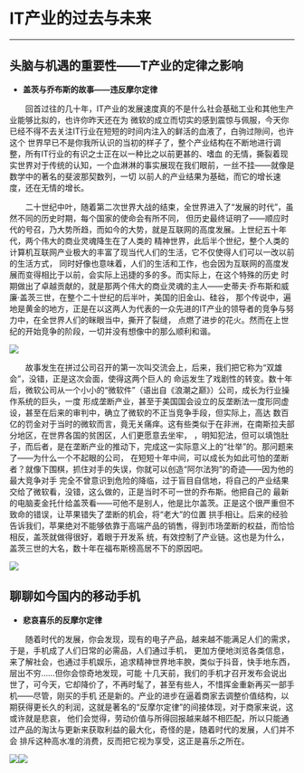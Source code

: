 # IT产业的过去与未来
---
## 头脑与机遇的重要性——T产业的定律之影响



* **盖茨与乔布斯的故事——违反摩尔定律**



 &emsp;&emsp;回首过往的几十年，IT产业的发展速度真的不是什么社会基础工业和其他生产业能够比拟的，也许你昨天还在为
微软的成立而切实的感到震惊与佩服，今天你已经不得不去关注IT行业在短短的时间内注入的鲜活的血液了，白驹过隙间，也许这个
世界早已不是你我所认识的当初的样子了，整个产业结构在不断地进行调整，所有IT行业的有识之士正在以一种比之以前更甚的、嗜血
的无情，撕裂着现实世界对于传统的认知，一个血淋淋的事实展现在我们眼前，一丝不挂——就像是数学中的著名的斐波那契数列，一切
以前人的产业结果为基础，而它的增长速度，还在无情的增长。



&emsp;&emsp;二十世纪中叶，随着第二次世界大战的结束，全世界进入了“发展的时代”，虽然不同的历史时期，每个国家的使命会有所不同，
但历史最终证明了——顺应时代的号召，乃大势所趋，而如今的大势，就是互联网的高度发展。上世纪五十年代，两个伟大的商业灵魂降生在了人类的
精神世界，此后半个世纪，整个人类的计算机互联网产业极大的丰富了现当代人们的生活，它不仅使得人们可以一改以前的生活方式，
同时好像也意味着，人们的生活和工作，也会因为互联网的高度发展而变得相比于以前，会实际上迅捷的多的多。而实际上，在这个特殊的历史
时期做出了卓越贡献的，就是那两个伟大的商业灵魂的主人——史蒂夫·乔布斯和威廉·盖茨三世，在整个二十世纪的后半叶，美国的旧金山、硅谷，
那个传说中，遍地是黄金的地方，正是在以这两人为代表的一众先进的IT产业的领导者的竞争与努力中，在全世界人们的眯眼当中，撕开了裂缝，
点燃了进步的花火。然而在上世纪的开始竞争的阶段，一切并没有想像中的那么顺利和谐。


![](https://github.com/yangzhanp/yangzhanp----homework/blob/gh-pages/%E4%B8%8B%E8%BD%BD%20(1).jpg)


&emsp;&emsp;故事发生在拼过公司召开的第一次叫交流会上，后来，我们把它称为“双雄会”，没错，正是这次会面，使得这两个巨人的
命运发生了戏剧性的转变。数十年后，微软公司从一个小小的“微软件”（语出自《浪潮之巅》）公司，成长为行业操作系统的巨头，一度
形成垄断产业，甚至于美国国会设立的反垄断法一度形同虚设，甚至在后来的审判中，确立了微软的不正当竞争手段，但实际上，高达
数百亿的罚金对于当时的微软而言，竟无关痛痒。这有些类似于在非洲，在南斯拉夫部分地区，在世界各国的贫困区，人们更愿意去坐牢，
，明知犯法，但可以填饱肚子，而后者，是在垄断产业的推动下，完成这一实际意义上的“壮举”的。那问题来了——为什么一个不起眼的公司，
在短短十年中间，可以成长为如此可怕的垄断者？就像下围棋，抓住对手的失误，你就可以创造“阿尔法狗”的奇迹——因为他的最大竞争对手
完全不曾意识到危险的降临，过于盲目自信地，将自己的产业结果交给了微软看，没错，这么做的，正是当时不可一世的乔布斯。他把自己的
最新的电脑麦金托什给盖茨看——可他不是别人，他是比尔盖茨。正是这个很严重但不致命的错误，让苹果错失了垄断的机会，将“老大”的位置
拱手相让。后来的经验告诉我们，苹果绝对不能够依靠于高端产品的销售，得到市场垄断的权益，而恰恰相反，盖茨就做得很好，着眼于开发系
统，有效控制了产业链。这也是为什么，盖茨三世的大名，数十年在福布斯榜高居不下的原因吧。


![](https://github.com/yangzhanp/yangzhanp----homework/blob/gh-pages/%E4%B8%8B%E8%BD%BD.jpg)


## 聊聊如今国内的移动手机
* **悲哀喜乐的反摩尔定律**


&emsp;&emsp;随着时代的发展，你会发现，现有的电子产品，越来越不能满足人们的需求，于是，手机成了人们日常的必需品，人们通过手机，
更加方便地浏览各类信息，来了解社会，也通过手机娱乐，追求精神世界地丰腴，类似于抖音，快手地东西，层出不穷……但你会惊奇地发现，可能
十几天前，我们的手机才召开发布会说出世了，可今天，它却降价了，不再时髦了，甚至有些人，不惜挥金重新再买一部手机——尽管，刚买的手机
还是新的。产业的进步在逼着商家去调整价值结构，以期获得更长久的利润，这就是著名的“反摩尔定律”的间接体现，对于商家来说，这或许就是悲哀，
他们会觉得，劳动价值与所得回报越来越不相匹配，所以只能通过产品的淘汰与更新来获取利益的最大化，奇怪的是，随着时代的发展，人们并不会
排斥这种高水准的消费，反而把它视为享受，这正是喜乐之所在。


![](https://github.com/yangzhanp/yangzhanp----homework/blob/ghpages/%E4%B8%8B%E8%BD%BD%20(2).jpg)![](https://github.com/yangzhanp/yangzhanp----homework/blob/gh-pages/%E4%B8%8B%E8%BD%BD%20(3).jpg)



